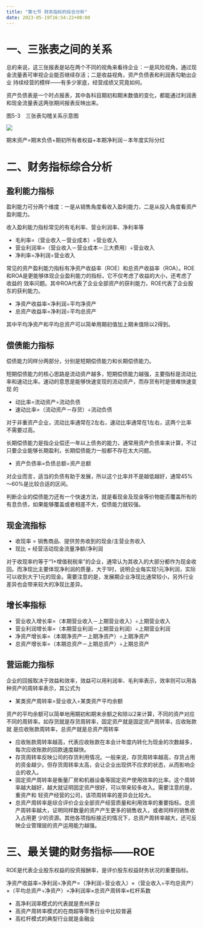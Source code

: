 ```yaml
---
title: "第七节 财务指标的综合分析"
date: 2023-05-19T16:54:22+08:00
---
```


# 一、三张表之间的关系

总的来说，这三张报表是站在两个不同的视角来看待企业：一是风险视角，通过现金流量表可审视企业能否继续存活；二是收益视角，资产负债表和利润表勾勒出企业
持续经营的模样——有多少家底，经营成绩又究竟如何。

资产负债表是一个时点报表，其中各科目期初和期末数值的变化，都能通过利润表和现金流量表这两张期间报表反映出来。

图5-3　三张表勾稽关系示意图

![](https://res.weread.qq.com/wrepub/CB_3300020868_Figure-P226_27895.jpg)

期末资产=期末负债+期初所有者权益+本期净利润－本年度实际分红

# 二、财务指标综合分析

## 盈利能力指标

盈利能力可分两个维度：一是从销售角度看收入盈利能力，二是从投入角度看资产盈利能力。

收入盈利能力指标常见的有毛利率、营业利润率、净利率等

- 毛利率=（营业收入－营业成本）÷营业收入
- 营业利润率=（营业收入－营业成本－三大费用）÷营业收入
- 净利率=净利润÷营业收入

常见的资产盈利能力指标有净资产收益率（ROE）和总资产收益率（ROA）。ROE和ROA是更能够体现企业盈利能力的指标，它不仅考虑了收益的大小，还考虑了收益的
效率问题。其中ROA代表了企业全部资产的获利能力，ROE代表了企业股东的获利能力。

- 净资产收益率=净利润÷平均净资产
- 总资产收益率=净利润÷平均总资产

其中平均净资产和平均总资产可以简单用期初值加上期末值除以2得到。

## 偿债能力指标

偿债能力同样分两部分，分别是短期偿债能力和长期偿债能力。

短期偿债能力的核心思路是流动资产越多，短期偿债能力越强，主要指标是流动比率和速动比率。速动的意思是能够快速变现的流动资产，而存货有时是很难快速变现
的

- 动比率=流动资产÷流动负债
- 速动比率=（流动资产－存货）÷流动负债

对于非重资产企业，流动比率通常在2左右，速动比率通常在1左右，这两个比率不需要过高。

长期偿债能力是指企业偿还一年以上债务的能力，通常用资产负债率来计算，不过只要企业能够长期盈利，长期偿债能力一般都不存在太大问题。

- 资产负债率=负债总额÷资产总额

对企业而言，适当的负债有助于发展，所以这个比率并不是越低越好，通常45%～60%是比较合适的区间。

判断企业的偿债能力还有一个快速方法，就是看现金及现金等价物能否覆盖所有的有息负债，如果能够覆盖或者相差不大，偿债能力就较强。

## 现金流指标

- 收现率 = 销售商品、提供劳务收到的现金/主营业务收入
- 现比 = 经营活动现金流量净额/净利润

对于收现率约等于“1+增值税税率”的企业，通常认为其收入的大部分都作为现金收回。而净现比主要体现净利润的质量，大于1时，说明企业每实现1元净利润，实际
可以收到大于1元的现金。需要注意的是，发展期企业净现比通常较小，另外行业差异也会带来较大的净现比差异。

## 增长率指标

- 营业收入增长率=（本期营业收入－上期营业收入）÷上期营业收入
- 营业利润增长率=（本期营业利润－上期营业利润）÷上期营业利润
- 净资产增长率=（本期净资产－上期净资产）÷上期净资产
- 总资产增长率=（本期总资产－上期总资产）÷上期总资产

## 营运能力指标

企业的回报取决于效益和效率，效益可以用利润率、毛利率表示，效率则可以用各种资产的周转率表示，其公式为

- 某类资产周转率=营业收入÷某类资产平均余额

资产的平均余额可以简单地用期初和期末余额之和除以2来计算，不同的资产对应不同的周转率。如存货就是存货周转率，固定资产就是固定资产周转率，应收账款就
是应收账款周转率，总资产就是总资产周转率

- 应收账款周转率越高，代表应收账款在本会计年度内转化为现金的次数越多，每次应收账款的回款速度越快。
- 存货周转率反映公司的存货利用情况。一般来说，存货周转率越高，存货占用的资金越少。但存货周转率太高，会让企业出现供不应求的状态，从而影响企业的收入。
- 固定资产周转率是衡量厂房和机器设备等固定资产使用效率的比率。这个周转率越大越好，越大就证明固定资产很好，可以带来较多收入。需要注意的是，重资产和
  轻资产经营的公司，该项周转率的差异会比较大。
- 总资产周转率是综合评价企业全部资产经营质量和利用效率的重要指标。总资产周转率越大，证明同样数量的资产产生更多的销售收入，或者同样的销售收入占用更
  少的资源。其他各项指标接近的情况下，总资产周转率越大，还可反映企业管理层的资产运用能力越强。

# 三、最关键的财务指标——ROE

ROE是代表企业股东权益的投资报酬率，是评价股东权益财务状况的重要指标。

净资产收益率=净利润÷净资产=（净利润÷营业收入）×（营业收入÷平均总资产）×（平均总资产÷净资产）=净利润率×总资产周转率×杠杆系数

- 高净利润率模式的代表就是贵州茅台
- 高资产周转率模式的在商超等零售行业中比较普遍
- 高杠杆模式的典型行业就是金融业

